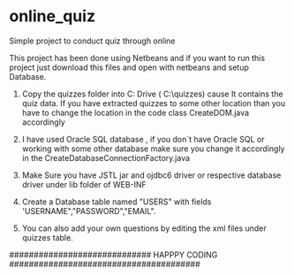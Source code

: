 # online_quiz
Simple project to conduct quiz through online

This project has been done using Netbeans and if you want to run this project just download this files and open with netbeans and setup
Database.
1. Copy the quizzes folder into C: Drive ( C:\quizzes) cause It contains the quiz data. 
   If you have extracted quizzes to some other location than you have to change the location in the code class CreateDOM.java accordingly
   
2. I have used Oracle SQL database , if you don`t have Oracle SQL or working with some other database make sure you change it accordingly 
   in the CreateDatabaseConnectionFactory.java
   
3. Make Sure you have JSTL jar and ojdbc6 driver or respective database driver under lib folder of WEB-INF   

4. Create a Database table named "USERS" with fields 'USERNAME","PASSWORD","EMAIL".
5. You can also add your own questions by editing the xml files under quizzes table.

############################# HAPPPY CODING #######################################
   
   

